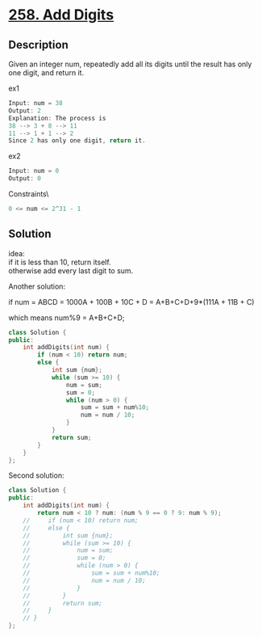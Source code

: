 # [258. Add Digits](https://leetcode.com/problems/add-digits/)

## Description

Given an integer num, repeatedly add all its digits until the result has only one digit, and return it.

ex1
```cpp
Input: num = 38
Output: 2
Explanation: The process is
38 --> 3 + 8 --> 11
11 --> 1 + 1 --> 2 
Since 2 has only one digit, return it.
```

ex2
```cpp
Input: num = 0
Output: 0
```

Constraints\
```cpp
0 <= num <= 2^31 - 1
```


## Solution


idea:\
if it is less than 10, return itself.\
otherwise add every last digit to sum.

Another solution:

if num = ABCD = 1000A + 100B + 10C + D = A+B+C+D+9*(111A + 11B + C)

which means num%9 = A+B+C+D;
```cpp
class Solution {
public:
    int addDigits(int num) {
        if (num < 10) return num;
        else {
            int sum {num};
            while (sum >= 10) {
                num = sum;
                sum = 0;
                while (num > 0) {
                    sum = sum + num%10;
                    num = num / 10;
                }
            }                       
            return sum;
        }
    }
};
```
Second solution:
```cpp
class Solution {
public:
    int addDigits(int num) {
        return num < 10 ? num: (num % 9 == 0 ? 9: num % 9);
    //     if (num < 10) return num;
    //     else {
    //         int sum {num};
    //         while (sum >= 10) {
    //             num = sum;
    //             sum = 0;
    //             while (num > 0) {
    //                 sum = sum + num%10;
    //                 num = num / 10;
    //             }
    //         }                       
    //         return sum;
    //     }
    // }
};
```













